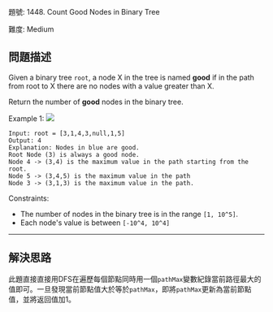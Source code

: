 題號: 1448. Count Good Nodes in Binary Tree

難度: Medium

## 問題描述
Given a binary tree `root`, a node X in the tree is named **good** if in the path from root to X there are no nodes with a value greater than X.

Return the number of **good** nodes in the binary tree.

Example 1:
![](https://assets.leetcode.com/uploads/2020/04/02/test_sample_1.png)

```
Input: root = [3,1,4,3,null,1,5]
Output: 4
Explanation: Nodes in blue are good.
Root Node (3) is always a good node.
Node 4 -> (3,4) is the maximum value in the path starting from the root.
Node 5 -> (3,4,5) is the maximum value in the path
Node 3 -> (3,1,3) is the maximum value in the path.
```

Constraints:

- The number of nodes in the binary tree is in the range `[1, 10^5]`.
- Each node's value is between `[-10^4, 10^4]`

---
## 解決思路

此題直接直接用DFS在遍歷每個節點同時用一個`pathMax`變數紀錄當前路徑最大的值即可。一旦發現當前節點值大於等於`pathMax`，即將`pathMax`更新為當前節點值，並將返回值加1。